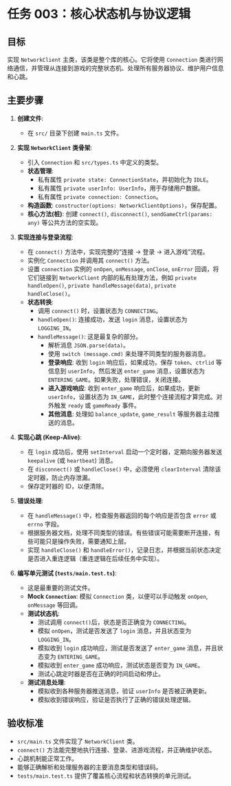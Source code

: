 # 任务 003：核心状态机与协议逻辑

## 目标

实现 `NetworkClient` 主类，该类是整个库的核心。它将使用 `Connection` 类进行网络通信，并管理从连接到游戏的完整状态机、处理所有服务器协议、维护用户信息和心跳。

## 主要步骤

1.  **创建文件**:
    - 在 `src/` 目录下创建 `main.ts` 文件。

2.  **实现 `NetworkClient` 类骨架**:
    - 引入 `Connection` 和 `src/types.ts` 中定义的类型。
    - **状态管理**:
      - 私有属性 `private state: ConnectionState`，并初始化为 `IDLE`。
      - 私有属性 `private userInfo: UserInfo`，用于存储用户数据。
      - 私有属性 `private connection: Connection`。
    - **构造函数**: `constructor(options: NetworkClientOptions)`，保存配置。
    - **核心方法(桩)**: 创建 `connect()`, `disconnect()`, `sendGameCtrl(params: any)` 等公共方法的空实现。

3.  **实现连接与登录流程**:
    - 在 `connect()` 方法中，实现完整的“连接 -> 登录 -> 进入游戏”流程。
    - 实例化 `Connection` 并调用其 `connect()` 方法。
    - 设置 `connection` 实例的 `onOpen`, `onMessage`, `onClose`, `onError` 回调，将它们链接到 `NetworkClient` 内部的私有处理方法，例如 `private handleOpen()`, `private handleMessage(data)`, `private handleClose()`。
    - **状态转换**:
      - 调用 `connect()` 时，设置状态为 `CONNECTING`。
      - `handleOpen()`: 连接成功，发送 `login` 消息，设置状态为 `LOGGING_IN`。
      - `handleMessage()`: 这是最复杂的部分。
        - 解析消息 `JSON.parse(data)`。
        - 使用 `switch (message.cmd)` 来处理不同类型的服务器消息。
        - **登录响应**: 收到 `login` 响应后，如果成功，保存 `token`、`ctrlid` 等信息到 `userInfo`，然后发送 `enter_game` 消息，设置状态为 `ENTERING_GAME`。如果失败，处理错误，关闭连接。
        - **进入游戏响应**: 收到 `enter_game` 响应后，如果成功，更新 `userInfo`，设置状态为 `IN_GAME`，此时整个连接流程才算完成。对外触发 `ready` 或 `gameReady` 事件。
        - **其他消息**: 处理如 `balance_update`, `game_result` 等服务器主动推送的消息。

4.  **实现心跳 (Keep-Alive)**:
    - 在 `login` 成功后，使用 `setInterval` 启动一个定时器，定期向服务器发送 `keepalive` (或 `heartbeat`) 消息。
    - 在 `disconnect()` 或 `handleClose()` 中，必须使用 `clearInterval` 清除该定时器，防止内存泄漏。
    - 保存定时器的 ID，以便清除。

5.  **错误处理**:
    - 在 `handleMessage()` 中，检查服务器返回的每个响应是否包含 `error` 或 `errno` 字段。
    - 根据服务器文档，处理不同类型的错误。有些错误可能需要断开连接，有些可能只是操作失败，需要通知上层。
    - 实现 `handleClose()` 和 `handleError()`，记录日志，并根据当前状态决定是否进入重连逻辑（重连逻辑在后续任务中实现）。

6.  **编写单元测试 (`tests/main.test.ts`)**:
    - 这是最重要的测试文件。
    - **Mock `Connection`**: 模拟 `Connection` 类，以便可以手动触发 `onOpen`, `onMessage` 等回调。
    - **测试状态机**:
      - 测试调用 `connect()`后，状态是否正确变为 `CONNECTING`。
      - 模拟 `onOpen`，测试是否发送了 `login` 消息，并且状态变为 `LOGGING_IN`。
      - 模拟收到 `login` 成功响应，测试是否发送了 `enter_game` 消息，并且状态变为 `ENTERING_GAME`。
      - 模拟收到 `enter_game` 成功响应，测试状态是否变为 `IN_GAME`。
      - 测试心跳定时器是否在正确的时间启动和停止。
    - **测试消息处理**:
      - 模拟收到各种服务器推送消息，验证 `userInfo` 是否被正确更新。
      - 模拟收到错误响应，验证是否执行了正确的错误处理逻辑。

## 验收标准

- `src/main.ts` 文件实现了 `NetworkClient` 类。
- `connect()` 方法能完整地执行连接、登录、进游戏流程，并正确维护状态。
- 心跳机制能正常工作。
- 能够正确解析和处理服务器的主要消息类型和错误码。
- `tests/main.test.ts` 提供了覆盖核心流程和状态转换的单元测试。
